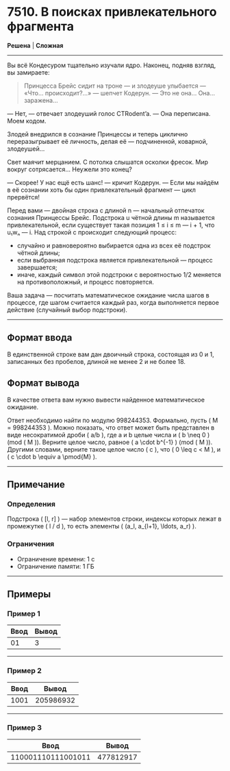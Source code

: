 # 7510. В поисках привлекательного фрагмента

**Решена** | **Сложная**

---

Вы всё Кондесуром тщательно изучали ядро. Наконец, подняв взгляд, вы замираете:

> Принцесса Брейс сидит на троне — и злодеуше улыбается — «Что… происходит?…» — шепчет Кодерун. — Это не она… Она… заражена…

— Нет, — отвечает злодеуший голос CTRodent’a. — Она переписана. Моем кодом.

Злодей внедрился в сознание Принцессы и теперь циклично переразыгрывает её личность, делая её — подчиненной, коварной, злодеушей…

Свет маячит мерцанием. С потолка слышатся осколки фресок. Мир вокруг сотрясается… Неужели это конец?

— Скорее! У нас ещё есть шанс! — кричит Кодерун. — Если мы найдём в её сознании хоть бы один привлекательный фрагмент — цикл прервётся!

Перед вами — двойная строка с длиной n — начальный отпечаток сознания Принцессы Брейс. Подстрока u чётной длины m называется привлекательной, если существует такая позиция 1 ≤ i ≤ m — i + 1, что u₁wₙ — i. Над строкой с происходит следующий процесс:

- случайно и равновероятно выбирается одна из всех её подстрок чётной длины;
- если выбранная подстрока является привлекательной — процесс завершается;
- иначе, каждый символ этой подстроки с вероятностью 1/2 меняется на противоположный, и процесс повторяется.

Ваша задача — посчитать математическое ожидание числа шагов в процессе, где шагом считается каждый раз, когда выполняется первое действие (случайный выбор подстроки).

---

## Формат ввода

В единственной строке вам дан двоичный строка, состоящая из 0 и 1, записанных без пробелов, длиной не менее 2 и не более 18.

## Формат вывода

В качестве ответа вам нужно вывести найденное математическое ожидание.

Ответ необходимо найти по модулю 998244353. Формально, пусть \( M = 998244353 \). Можно показать, что ответ может быть представлен в виде несократимой дроби \( a/b \), где a и b целые числа и \( b \neq 0 \) (mod \( M \)). Верните целое число, равное \( a \cdot b^{-1} \) (mod \( M \)). Другими словами, верните такое целое число \( c \), что \( 0 \leq c < M \), и \( c \cdot b \equiv a \pmod{M} \).

---

## Примечание

### Определения

Подстрока \( [l, r] \) — набор элементов строки, индексы которых лежат в промежутке \( l / d \), то есть элементы \( (a_l, a_{l+1}, \ldots, a_r) \).

### Ограничения

- Ограничение времени: 1 с
- Ограничение памяти: 1 ГБ


---

## Примеры

### Пример 1

| Ввод | Вывод |
|-------|--------|
| 01  | 3      |


---

### Пример 2

| Ввод | Вывод |
|-------|--------|
| 1001  | 205986932      |


---

### Пример 3

| Ввод | Вывод |
|-------|--------|
| 110001110111001011  | 477812917      |
